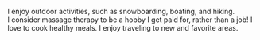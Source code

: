 I enjoy outdoor activities, such as snowboarding, boating, and hiking.  
I consider massage therapy to be a hobby I get paid for, rather than a job!
I love to cook healthy meals.
I enjoy traveling to new and favorite areas.
